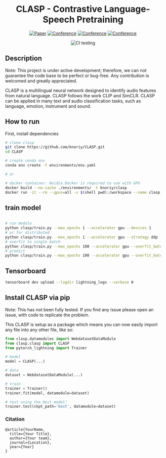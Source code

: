 <div align="center">

# CLASP - Contrastive Language-Speech Pretraining

[![Paper](http://img.shields.io/badge/paper-arxiv.1001.2234-B31B1B.svg)](https://www.nature.com/articles/nature14539)
[![Conference](http://img.shields.io/badge/NeurIPS-2019-4b44ce.svg)](https://papers.nips.cc/book/advances-in-neural-information-processing-systems-31-2018)
[![Conference](http://img.shields.io/badge/ICLR-2019-4b44ce.svg)](https://papers.nips.cc/book/advances-in-neural-information-processing-systems-31-2018)
[![Conference](http://img.shields.io/badge/AnyConference-year-4b44ce.svg)](https://papers.nips.cc/book/advances-in-neural-information-processing-systems-31-2018)  
<!--
ARXIV   
[![Paper](http://img.shields.io/badge/arxiv-math.co:1480.1111-B31B1B.svg)](https://www.nature.com/articles/nature14539)
-->
![CI testing](https://github.com/knoriy/CLASP/workflows/CI%20testing/badge.svg?branch=master&event=push)

<!--  
Conference   
-->
</div>

## Description

Note: This project is under active development; therefore, we can not guarantee the code base to be perfect or bug-free. Any contribution is welcomed and greatly appreciated.

CLASP is a multilingual neural network designed to identify audio features from natural language. CLASP follows the work CLIP and SimCLR. CLASP can be applied in many text and audio classification tasks, such as language, emotion, instrument and sound.

## How to run

First, install dependencies

```bash
# clone clasp   
git clone https://github.com/knoriy/CLASP.git
cd CLASP

# create conda env
conda env create -f environments/env.yaml

# or

# docker container: Nvidia Docker is required to use with GPU
docker build --no-cache ./environments/ -t knoriy/clasp
docker run -it --rm --gpus=all -v $(shell pwd):/workspace --name clasp knoriy/CLASP

 ```

## train model

 ```bash

# run module
python clasp/train.py --max_epochs 1 --accelerator gpu --devices 1
# or for distributed
python clasp/train.py --max_epochs 1 --accelerator gpu --strategy ddp --devices 2
# overfit to single batch 
python clasp/train.py --max_epochs 100 --accelerator gpu --overfit_batches 1 --log_every_n_steps 1 --name CLASP
# predict
python clasp/train.py --max_epochs 100 --accelerator gpu --overfit_batches 1 --testing_stuff True  --limit_predict_batches 1 --logger False

```

## Tensorboard

```bash
tensorboard dev upload --logdir lightning_logs --verbose 0
```

## Install CLASP via pip

Note: This has not been fully tested. If you find any issue please open an issue, with code to replicate the problem.

This CLASP is setup as a package which means you can now easily import any file into any other file, like so:

```python
from clasp.datamodules import WebdatasetDataModule
from clasp.clasp import CLASP
from pytorch_lightning import Trainer

# model
model = CLASP(...)

# data
dataset = WebdatasetDataModule(...)

# train
trainer = Trainer()
trainer.fit(model, datamodule=dataset)

# test using the best model!
trainer.test(ckpt_path='best', datamodule=dataset)
```

### Citation

```
@article{YourName,
  title={Your Title},
  author={Your team},
  journal={Location},
  year={Year}
}
```
